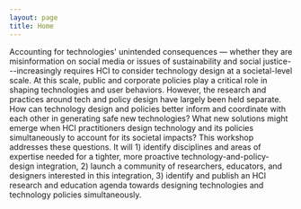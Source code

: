 ```yaml
---
layout: page
title: Home
---
```

  
Accounting for technologies' unintended consequences — whether they are misinformation on social media or issues of sustainability and social justice---increasingly requires HCI to consider technology design at a societal-level scale. At this scale, public and corporate policies play a critical role in shaping technologies and user behaviors. 
However, the research and practices around tech and policy design have largely been held separate. 
How can technology design and policies better inform and coordinate with each other in generating safe new technologies?
What new solutions might emerge when HCI practitioners design technology and its policies simultaneously to account for its societal impacts?
This workshop addresses these questions.
It will 1) identify disciplines and areas of expertise needed for a tighter, more proactive technology-and-policy-design integration, 2) launch a community of researchers, educators, and designers interested in this integration, 3) identify and publish an HCI research and education agenda towards designing technologies and technology policies simultaneously.
